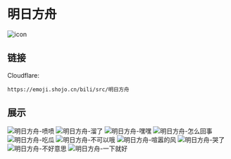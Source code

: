 # 明日方舟
![icon](https://emoji.shojo.cn/bili/src/明日方舟/icon.png)
## 链接
Cloudflare:
```
https://emoji.shojo.cn/bili/src/明日方舟
```
## 展示
![明日方舟-喷喷](https://emoji.shojo.cn/bili/src/明日方舟/明日方舟-喷喷.png)
![明日方舟-溜了](https://emoji.shojo.cn/bili/src/明日方舟/明日方舟-溜了.png)
![明日方舟-嘿嘿](https://emoji.shojo.cn/bili/src/明日方舟/明日方舟-嘿嘿.png)
![明日方舟-怎么回事](https://emoji.shojo.cn/bili/src/明日方舟/明日方舟-怎么回事.png)
![明日方舟-吃瓜](https://emoji.shojo.cn/bili/src/明日方舟/明日方舟-吃瓜.png)
![明日方舟-不可以哦](https://emoji.shojo.cn/bili/src/明日方舟/明日方舟-不可以哦.png)
![明日方舟-喧嚣的风](https://emoji.shojo.cn/bili/src/明日方舟/明日方舟-喧嚣的风.png)
![明日方舟-哭了](https://emoji.shojo.cn/bili/src/明日方舟/明日方舟-哭了.png)
![明日方舟-不好意思](https://emoji.shojo.cn/bili/src/明日方舟/明日方舟-不好意思.png)
![明日方舟-一下就好](https://emoji.shojo.cn/bili/src/明日方舟/明日方舟-一下就好.png)
